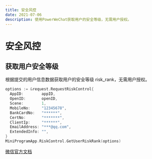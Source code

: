 ```yaml
---
title: 安全风控
date: 2021-07-06
description: 使用PowerWeChat获取用户的安全等级，无需用户授权。
---
```


# 安全风控

## 获取用户安全等级

根据提交的用户信息数据获取用户的安全等级 risk_rank，无需用户授权。

``` go
options := &request.RequestRiskControl{
  AppID:        appID,
  OpenID:       openID,
  Scene:        1,
  MobileNo:     "12345678",
  BankCardNo:   "******",
  CertNo:       "*******",
  ClientIp:     "******",
  EmailAddress: "***@qq.com",
  ExtendedInfo: "",
}
MiniProgramApp.RiskControl.GetUserRiskRank(options)
```

[微信官方文档](https://developers.weixin.qq.com/miniprogram/dev/api-backend/open-api/safety-control-capability/riskControl.getUserRiskRank.html)
